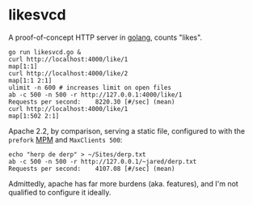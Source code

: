 likesvcd
========

A proof-of-concept HTTP server in [golang][1], counts "likes".

    go run likesvcd.go &
    curl http://localhost:4000/like/1
    map[1:1]
    curl http://localhost:4000/like/2
    map[1:1 2:1]
    ulimit -n 600 # increases limit on open files
    ab -c 500 -n 500 -r http://127.0.0.1:4000/like/1
    Requests per second:    8220.30 [#/sec] (mean)
    curl http://localhost:4000/like/1
    map[1:502 2:1]

Apache 2.2, by comparison, serving a static file, configured
to with the `prefork` [MPM][2] and `MaxClients 500`:

    echo "herp de derp" > ~/Sites/derp.txt
    ab -c 500 -n 500 -r http://127.0.0.1/~jared/derp.txt
    Requests per second:    4107.08 [#/sec] (mean)

Admittedly, apache has far more burdens (aka. features), and I'm not
qualified to configure it ideally.

[1]: http://golang.org
[2]: http://httpd.apache.org/docs/2.2/mpm.html
